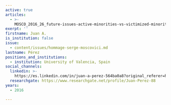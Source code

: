 ```yaml
---
active: true
articles:
  - >-
    MOSCO_2016_26_future-issues-active-minorities-vs-victimized-minorities-an-unfinished-task
exerpt: ''
firstname: Juan A.
is_institution: false
issue:
  - content/issues/hommage-serge-moscovici.md
lastname: Pérez
positions_and_institutions:
  - institution: University of Valencia, Spain
social_channels:
  linkedin: >-
    https://es.linkedin.com/in/juan-a-perez-564ba0a8?original_referer=https%3A%2F%2Fwww.google.com%2F
  researchgate: https://www.researchgate.net/profile/Juan-Perez-88
years:
  - 2016

---
```

